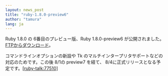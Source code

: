 ```yaml
---
layout: news_post
title: "ruby-1.8.0-preview6"
author: "tamura"
lang: ja
---
```


Ruby 1.8.0 の 6番目のプレビュー版、Ruby 1.8.0-preview6 が公開されました。[FTPからダウンロード][1]。

コマンドラインオプションの新設や Tk のマルチインタープリタサポートなどの対応のためです。この後 8/1の preview7 を経て、
8/4に正式リリースとなる予定です。[\[ruby-talk:77510\]][2]



[1]: ftp://ftp.ruby-lang.org/pub/ruby/1.8/ruby-1.8.0-preview6.tar.gz
[2]: http://blade.nagaokaut.ac.jp/cgi-bin/scat.rb/ruby/ruby-talk/77510
